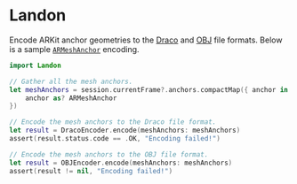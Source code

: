 # Landon

Encode ARKit anchor geometries to the [Draco](https://github.com/google/draco)
and [OBJ](http://paulbourke.net/dataformats/obj/) file formats. Below is a
sample [`ARMeshAnchor`](https://apple.co/3c0G74T) encoding.

```swift
import Landon

// Gather all the mesh anchors.
let meshAnchors = session.currentFrame?.anchors.compactMap({ anchor in
    anchor as? ARMeshAnchor
})

// Encode the mesh anchors to the Draco file format.
let result = DracoEncoder.encode(meshAnchors: meshAnchors)
assert(result.status.code == .OK, "Encoding failed!")

// Encode the mesh anchors to the OBJ file format.
let result = OBJEncoder.encode(meshAnchors: meshAnchors)
assert(result != nil, "Encoding failed!")
```